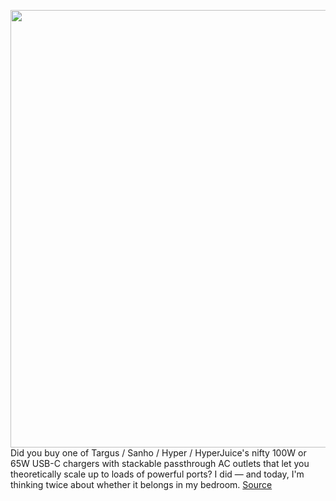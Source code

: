<img src='https://cdn.vox-cdn.com/thumbor/7oWRntekDT6uwnTizYLnPDtuf5M=/0x0:1239x826/1200x800/filters:focal(521x314:719x512)/cdn.vox-cdn.com/uploads/chorus_image/image/71026798/hyper_stackable_charger.0.jpg' width='700px' /><br/>
Did you buy one of Targus / Sanho / Hyper / HyperJuice's nifty 100W or 65W USB-C chargers with stackable passthrough AC outlets that let you theoretically scale up to loads of powerful ports? I did — and today, I'm thinking twice about whether it belongs in my bedroom.
<a href='https://www.theverge.com/2022/6/28/23186796/hyper-sanho-targus-stackable-gan-usb-c-charger-overheating-issue'> Source <a/>